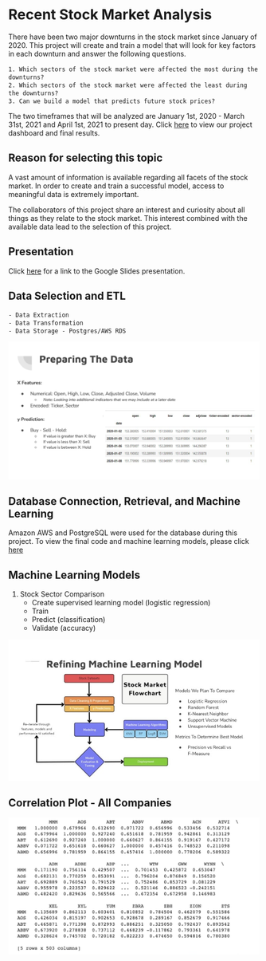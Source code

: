 # Recent Stock Market Analysis

There have been two major downturns in the stock market since January of 2020.  This project will create and train a model that will look for key factors in each downturn and answer the following questions. 

    1. Which sectors of the stock market were affected the most during the downturns?  
    2. Which sectors of the stock market were affected the least during the downturns? 
    3. Can we build a model that predicts future stock prices?

 The two timeframes that will be analyzed are January 1st, 2020 - March 31st, 2021 and April 1st, 2021 to present day.  Click [here](https://datastudio.google.com/u/0/reporting/3839631d-25c2-4c34-ae4e-b9892ab8318c/page/ZaJyC) to view our project dashboard and final results.  

## Reason for selecting this topic

A vast amount of information is available regarding all facets of the stock market.  In order to create and train a successful model, access to meaningful data is extremely important.  

The collaborators of this project share an interest and curiosity about all things as they relate to the stock market.  This interest combined with the available data lead to the selection of this project.  


## Presentation

Click [here](https://docs.google.com/presentation/d/1LjcrpeH6ecapKAlXiK4k5eG0fN_msCrwEcSfes1-bZw/edit#slide=id.p) for a link to the Google Slides presentation.

## Data Selection and ETL
    - Data Extraction
    - Data Transformation
    - Data Storage - Postgres/AWS RDS

![](Images/Preparing%20the%20Data%20Screenshot.png)

## Database Connection, Retrieval, and Machine Learning

Amazon AWS and PostgreSQL were used for the database during this project.  To view the final code and machine learning models, please click [here](https://github.com/hothooper7/Stock_Market_Analysis/blob/main/Final%20Production%20Ready%20Code/Stock_ML_DeepLearning_LSTM_Modeling_Final.ipynb)

## Machine Learning Models

1. Stock Sector Comparison
    - Create supervised learning model (logistic regression)
    - Train
    - Predict (classification)
    - Validate (accuracy)

![](Images/Refining%20Machine%20Learning%20Model%20Graphic.jpg)    


## Correlation Plot - All Companies

![](Images/Correlation%20Plot%20-%20All%20Companies.jpg)
